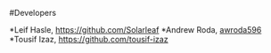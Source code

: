#Developers

*Leif Hasle, https://github.com/Solarleaf
*Andrew Roda, [awroda596](https://github.com/awroda596)
*Tousif Izaz, https://github.com/tousif-izaz
